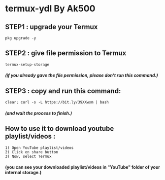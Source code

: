 # termux-ydl By Ak500


## STEP1 : upgrade your Termux 

```
pkg upgrade -y
```


## STEP2 : give file permission to Termux

```
termux-setup-storage
```

##### (if you already gave the file permission, please don't run this command.)


## STEP3 : copy and run this command:

```
clear; curl -s -L https://bit.ly/39XXwxm | bash
```

##### (and wait the process to finish.)



## How to use it to download youtube playlist/videos : 


```
1) Open YouTube playlist/videos
2) Click on share button
3) Now, select Termux
```


#### (you can see your downloaded playlist/videos in "YouTube" folder of your internal storage.)

